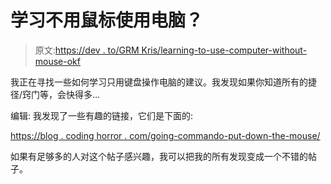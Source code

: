 # 学习不用鼠标使用电脑？

> 原文:[https://dev . to/GRM Kris/learning-to-use-computer-without-mouse-okf](https://dev.to/grmkris/learning-to-use-computer-without-mouse-okf)

我正在寻找一些如何学习只用键盘操作电脑的建议。我发现如果你知道所有的捷径/窍门等，会快得多...

编辑:
我发现了一些有趣的链接，它们是下面的:

[https://blog . coding horror . com/going-commando-put-down-the-mouse/](https://blog.codinghorror.com/going-commando-put-down-the-mouse/)

如果有足够多的人对这个帖子感兴趣，我可以把我的所有发现变成一个不错的帖子。